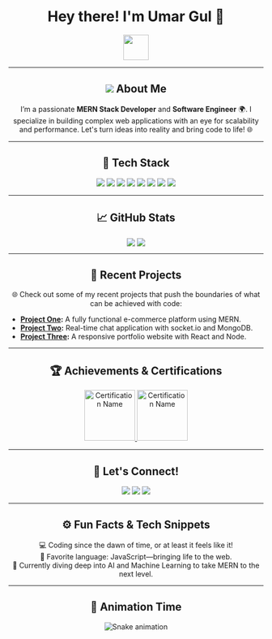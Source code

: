 <h1 align="center">
  Hey there! I'm Umar Gul 👋
</h1>

<p align="center">
  <img src="https://media.giphy.com/media/l1J9u3TZfpmeDLkD6/giphy.gif" width="50">
</p>

---

<h2 align="center">
  <img src="https://img.icons8.com/color/48/000000/developer.png"/>
  About Me
</h2>

<p align="center">
  I’m a passionate <strong>MERN Stack Developer</strong> and <strong>Software Engineer</strong> 🌍. 
  I specialize in building complex web applications with an eye for scalability and performance.
  Let's turn ideas into reality and bring code to life! 🌐
</p>

---

<h2 align="center">🔧 Tech Stack</h2>

<div align="center">
  <img src="https://img.shields.io/badge/-MongoDB-47A248?style=flat-square&logo=mongodb&logoColor=white" />
  <img src="https://img.shields.io/badge/-Express.js-000000?style=flat-square&logo=express&logoColor=white" />
  <img src="https://img.shields.io/badge/-React-61DAFB?style=flat-square&logo=react&logoColor=white" />
  <img src="https://img.shields.io/badge/-Node.js-339933?style=flat-square&logo=node.js&logoColor=white" />
  <img src="https://img.shields.io/badge/-JavaScript-F7DF1E?style=flat-square&logo=javascript&logoColor=black" />
  <img src="https://img.shields.io/badge/-Python-3776AB?style=flat-square&logo=python&logoColor=white" />
  <img src="https://img.shields.io/badge/-Git-F05032?style=flat-square&logo=git&logoColor=white" />
  <img src="https://img.shields.io/badge/-GitHub-181717?style=flat-square&logo=github&logoColor=white" />
</div>

---

<h2 align="center">📈 GitHub Stats</h2>

<div align="center">
  <img align="center" src="https://github-readme-streak-stats.herokuapp.com/?user=YourGitHubUsername&theme=radical&hide_border=true" />
  <img align="center" src="https://github-readme-stats.vercel.app/api?username=YourGitHubUsername&show_icons=true&theme=radical&hide_border=true" />
</div>

---

<h2 align="center">🌌 Recent Projects</h2>

<div align="center">
  <p align="center">🌐 Check out some of my recent projects that push the boundaries of what can be achieved with code:</p>
  <ul align="left">
    <li><strong><a href="https://github.com/YourGitHubUsername/Project1">Project One</a>:</strong> A fully functional e-commerce platform using MERN.</li>
    <li><strong><a href="https://github.com/YourGitHubUsername/Project2">Project Two</a>:</strong> Real-time chat application with socket.io and MongoDB.</li>
    <li><strong><a href="https://github.com/YourGitHubUsername/Project3">Project Three</a>:</strong> A responsive portfolio website with React and Node.</li>
  </ul>
</div>

---

<h2 align="center">🏆 Achievements & Certifications</h2>

<div align="center">
  <a href="https://www.credly.com/badges/your-badge-url">
    <img src="https://images.credly.com/size/110x110/images/your-badge-image.png" alt="Certification Name" width="100" height="100">
  </a>
  <a href="https://www.credly.com/badges/your-other-badge-url">
    <img src="https://images.credly.com/size/110x110/images/other-badge-image.png" alt="Certification Name" width="100" height="100">
  </a>
</div>

---

<h2 align="center">🤝 Let's Connect!</h2>

<div align="center">
  <a href="https://linkedin.com/in/YourLinkedInUsername"><img src="https://img.shields.io/badge/LinkedIn-%230077B5.svg?&style=for-the-badge&logo=linkedin&logoColor=white" /></a>
  <a href="mailto:your-email@gmail.com"><img src="https://img.shields.io/badge/Email-D14836?style=for-the-badge&logo=gmail&logoColor=white" /></a>
  <a href="https://twitter.com/YourTwitterHandle"><img src="https://img.shields.io/badge/Twitter-%231DA1F2.svg?&style=for-the-badge&logo=twitter&logoColor=white" /></a>
</div>

---

<h2 align="center">⚙️ Fun Facts & Tech Snippets</h2>

<p align="center">
  💻 Coding since the dawn of time, or at least it feels like it! <br>
  🚀 Favorite language: JavaScript—bringing life to the web. <br>
  🌱 Currently diving deep into AI and Machine Learning to take MERN to the next level.
</p>

---

<h2 align="center">🌌 Animation Time</h2>

<div align="center">
  <img src="https://github.com/YourGitHubUsername/YourGitHubUsername/output/github-contribution-grid-snake-dark.svg" alt="Snake animation" />
</div>
